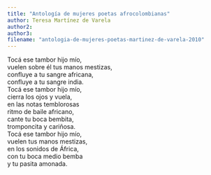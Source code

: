 ```yaml
---
title: "Antología de mujeres poetas afrocolombianas"
author: Teresa Martínez de Varela
author2: 
author3: 
filename: "antologia-de-mujeres-poetas-martinez-de-varela-2010"
---
```

Tocá ese tambor hijo mío,<br>vuelen sobre él tus manos mestizas,<br>confluye a tu sangre africana,<br>confluye a tu sangre india.<br>Tocá ese tambor hijo mío,<br>cierra los ojos y vuela,<br>en las notas temblorosas<br>ritmo de baile africano,<br>cante tu boca bembita,<br>tromponcita y cariñosa.<br>Tocá ese tambor hijo mío,<br>vuelen tus manos mestizas,<br>en los sonidos de África,<br>con tu boca medio bemba<br>y tu pasita amonada.